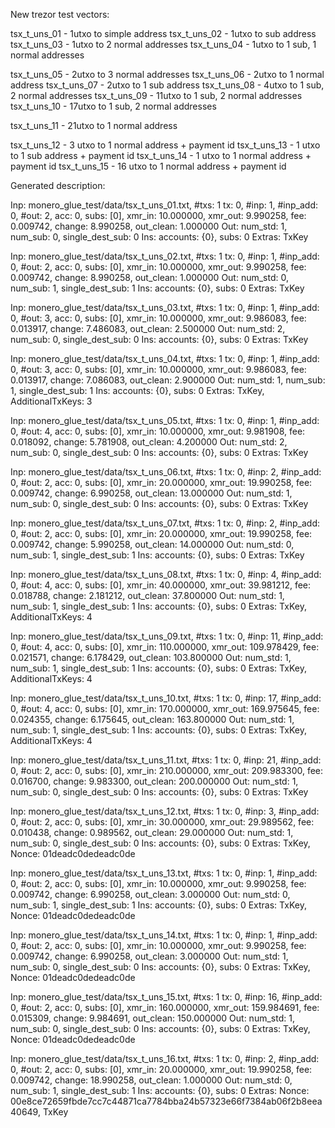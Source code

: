 
New trezor test vectors:

tsx_t_uns_01  - 1utxo to simple address
tsx_t_uns_02  - 1utxo to sub address
tsx_t_uns_03  - 1utxo to 2 normal addresses
tsx_t_uns_04  - 1utxo to 1 sub, 1 normal addresses

tsx_t_uns_05  - 2utxo to 3 normal addresses
tsx_t_uns_06  - 2utxo to 1 normal address
tsx_t_uns_07  - 2utxo to 1 sub address
tsx_t_uns_08  - 4utxo to 1 sub, 2 normal addresses
tsx_t_uns_09  - 11utxo to 1 sub, 2 normal addresses
tsx_t_uns_10  - 17utxo to 1 sub, 2 normal addresses

tsx_t_uns_11  - 21utxo to 1 normal address

tsx_t_uns_12  - 3 utxo to 1 normal address + payment id
tsx_t_uns_13  - 1 utxo to 1 sub address + payment id
tsx_t_uns_14  - 1 utxo to 1 normal address + payment id
tsx_t_uns_15  - 16 utxo to 1 normal address + payment id


Generated description:

Inp: monero_glue_test/data/tsx_t_uns_01.txt, #txs: 1
  tx: 0, #inp:  1, #inp_add:  0, #out:  2, acc: 0, subs: [0], xmr_in:  10.000000, xmr_out:   9.990258, fee:   0.009742, change:   8.990258, out_clean:   1.000000
  Out: num_std:  1, num_sub:  0, single_dest_sub: 0
  Ins: accounts: {0}, subs: 0
  Extras: TxKey

Inp: monero_glue_test/data/tsx_t_uns_02.txt, #txs: 1
  tx: 0, #inp:  1, #inp_add:  0, #out:  2, acc: 0, subs: [0], xmr_in:  10.000000, xmr_out:   9.990258, fee:   0.009742, change:   8.990258, out_clean:   1.000000
  Out: num_std:  0, num_sub:  1, single_dest_sub: 1
  Ins: accounts: {0}, subs: 0
  Extras: TxKey

Inp: monero_glue_test/data/tsx_t_uns_03.txt, #txs: 1
  tx: 0, #inp:  1, #inp_add:  0, #out:  3, acc: 0, subs: [0], xmr_in:  10.000000, xmr_out:   9.986083, fee:   0.013917, change:   7.486083, out_clean:   2.500000
  Out: num_std:  2, num_sub:  0, single_dest_sub: 0
  Ins: accounts: {0}, subs: 0
  Extras: TxKey

Inp: monero_glue_test/data/tsx_t_uns_04.txt, #txs: 1
  tx: 0, #inp:  1, #inp_add:  0, #out:  3, acc: 0, subs: [0], xmr_in:  10.000000, xmr_out:   9.986083, fee:   0.013917, change:   7.086083, out_clean:   2.900000
  Out: num_std:  1, num_sub:  1, single_dest_sub: 1
  Ins: accounts: {0}, subs: 0
  Extras: TxKey, AdditionalTxKeys: 3

Inp: monero_glue_test/data/tsx_t_uns_05.txt, #txs: 1
  tx: 0, #inp:  1, #inp_add:  0, #out:  4, acc: 0, subs: [0], xmr_in:  10.000000, xmr_out:   9.981908, fee:   0.018092, change:   5.781908, out_clean:   4.200000
  Out: num_std:  2, num_sub:  0, single_dest_sub: 0
  Ins: accounts: {0}, subs: 0
  Extras: TxKey

Inp: monero_glue_test/data/tsx_t_uns_06.txt, #txs: 1
  tx: 0, #inp:  2, #inp_add:  0, #out:  2, acc: 0, subs: [0], xmr_in:  20.000000, xmr_out:  19.990258, fee:   0.009742, change:   6.990258, out_clean:  13.000000
  Out: num_std:  1, num_sub:  0, single_dest_sub: 0
  Ins: accounts: {0}, subs: 0
  Extras: TxKey

Inp: monero_glue_test/data/tsx_t_uns_07.txt, #txs: 1
  tx: 0, #inp:  2, #inp_add:  0, #out:  2, acc: 0, subs: [0], xmr_in:  20.000000, xmr_out:  19.990258, fee:   0.009742, change:   5.990258, out_clean:  14.000000
  Out: num_std:  0, num_sub:  1, single_dest_sub: 1
  Ins: accounts: {0}, subs: 0
  Extras: TxKey

Inp: monero_glue_test/data/tsx_t_uns_08.txt, #txs: 1
  tx: 0, #inp:  4, #inp_add:  0, #out:  4, acc: 0, subs: [0], xmr_in:  40.000000, xmr_out:  39.981212, fee:   0.018788, change:   2.181212, out_clean:  37.800000
  Out: num_std:  1, num_sub:  1, single_dest_sub: 1
  Ins: accounts: {0}, subs: 0
  Extras: TxKey, AdditionalTxKeys: 4

Inp: monero_glue_test/data/tsx_t_uns_09.txt, #txs: 1
  tx: 0, #inp: 11, #inp_add:  0, #out:  4, acc: 0, subs: [0], xmr_in: 110.000000, xmr_out: 109.978429, fee:   0.021571, change:   6.178429, out_clean: 103.800000
  Out: num_std:  1, num_sub:  1, single_dest_sub: 1
  Ins: accounts: {0}, subs: 0
  Extras: TxKey, AdditionalTxKeys: 4

Inp: monero_glue_test/data/tsx_t_uns_10.txt, #txs: 1
  tx: 0, #inp: 17, #inp_add:  0, #out:  4, acc: 0, subs: [0], xmr_in: 170.000000, xmr_out: 169.975645, fee:   0.024355, change:   6.175645, out_clean: 163.800000
  Out: num_std:  1, num_sub:  1, single_dest_sub: 1
  Ins: accounts: {0}, subs: 0
  Extras: TxKey, AdditionalTxKeys: 4

Inp: monero_glue_test/data/tsx_t_uns_11.txt, #txs: 1
  tx: 0, #inp: 21, #inp_add:  0, #out:  2, acc: 0, subs: [0], xmr_in: 210.000000, xmr_out: 209.983300, fee:   0.016700, change:   9.983300, out_clean: 200.000000
  Out: num_std:  1, num_sub:  0, single_dest_sub: 0
  Ins: accounts: {0}, subs: 0
  Extras: TxKey

Inp: monero_glue_test/data/tsx_t_uns_12.txt, #txs: 1
  tx: 0, #inp:  3, #inp_add:  0, #out:  2, acc: 0, subs: [0], xmr_in:  30.000000, xmr_out:  29.989562, fee:   0.010438, change:   0.989562, out_clean:  29.000000
  Out: num_std:  1, num_sub:  0, single_dest_sub: 0
  Ins: accounts: {0}, subs: 0
  Extras: TxKey, Nonce: 01deadc0dedeadc0de

Inp: monero_glue_test/data/tsx_t_uns_13.txt, #txs: 1
  tx: 0, #inp:  1, #inp_add:  0, #out:  2, acc: 0, subs: [0], xmr_in:  10.000000, xmr_out:   9.990258, fee:   0.009742, change:   6.990258, out_clean:   3.000000
  Out: num_std:  0, num_sub:  1, single_dest_sub: 1
  Ins: accounts: {0}, subs: 0
  Extras: TxKey, Nonce: 01deadc0dedeadc0de

Inp: monero_glue_test/data/tsx_t_uns_14.txt, #txs: 1
  tx: 0, #inp:  1, #inp_add:  0, #out:  2, acc: 0, subs: [0], xmr_in:  10.000000, xmr_out:   9.990258, fee:   0.009742, change:   6.990258, out_clean:   3.000000
  Out: num_std:  1, num_sub:  0, single_dest_sub: 0
  Ins: accounts: {0}, subs: 0
  Extras: TxKey, Nonce: 01deadc0dedeadc0de

Inp: monero_glue_test/data/tsx_t_uns_15.txt, #txs: 1
  tx: 0, #inp: 16, #inp_add:  0, #out:  2, acc: 0, subs: [0], xmr_in: 160.000000, xmr_out: 159.984691, fee:   0.015309, change:   9.984691, out_clean: 150.000000
  Out: num_std:  1, num_sub:  0, single_dest_sub: 0
  Ins: accounts: {0}, subs: 0
  Extras: TxKey, Nonce: 01deadc0dedeadc0de

Inp: monero_glue_test/data/tsx_t_uns_16.txt, #txs: 1
  tx: 0, #inp:  2, #inp_add:  0, #out:  2, acc: 0, subs: [0], xmr_in:  20.000000, xmr_out:  19.990258, fee:   0.009742, change:  18.990258, out_clean:   1.000000
  Out: num_std:  0, num_sub:  1, single_dest_sub: 1
  Ins: accounts: {0}, subs: 0
  Extras: Nonce: 00e8ce72659fbde7cc7c44871ca7784bba24b57323e66f7384ab06f2b8eea40649, TxKey